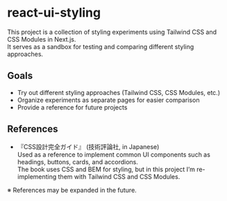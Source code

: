 # react-ui-styling

This project is a collection of styling experiments using Tailwind CSS and CSS Modules in Next.js.  
It serves as a sandbox for testing and comparing different styling approaches.

## Goals
- Try out different styling approaches (Tailwind CSS, CSS Modules, etc.)
- Organize experiments as separate pages for easier comparison
- Provide a reference for future projects

## References
- 『CSS設計完全ガイド』 (技術評論社, in Japanese)  
  Used as a reference to implement common UI components such as headings, buttons, cards, and accordions.  
  The book uses CSS and BEM for styling, but in this project I’m re-implementing them with Tailwind CSS and CSS Modules.

※ References may be expanded in the future.
